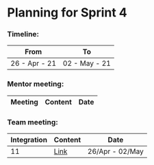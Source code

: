 # Planning for Sprint 4

### Timeline:

| From          | To            |
| ------------- | ------------- |
| 26 - Apr - 21 | 02 - May - 21 |

### Mentor meeting:

| Meeting | Content | Date |
| ------- | ------- | ---- |

### Team meeting:

| Integration | Content                                                                                                         | Date            |
| ----------- | --------------------------------------------------------------------------------------------------------------- | --------------- |
| 11          | [Link](https://github.com/sdateamdtu2020/SDA-v2.0/blob/master/planning/sprint-4/team-meeting/integration-11.md) | 26/Apr - 02/May |
